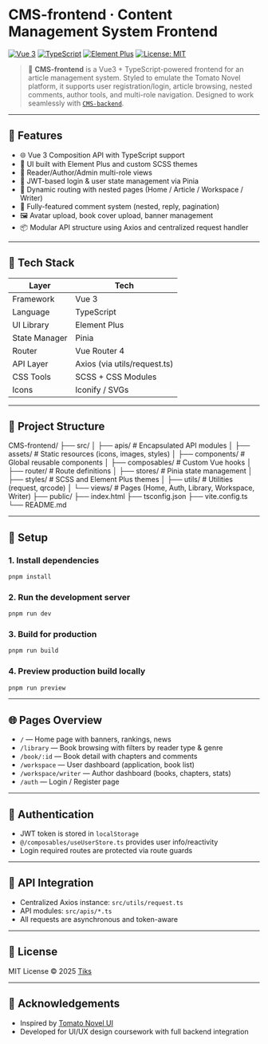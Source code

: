 # CMS-frontend · Content Management System Frontend

[![Vue 3](https://img.shields.io/badge/Vue-3.x-green)](https://vuejs.org/)
[![TypeScript](https://img.shields.io/badge/Language-TypeScript-blue)](https://www.typescriptlang.org/)
[![Element Plus](https://img.shields.io/badge/UI-Element_Plus-orange)](https://element-plus.org/)
[![License: MIT](https://img.shields.io/badge/license-MIT-green.svg)](LICENSE)

> 🌟 **CMS-frontend** is a Vue3 + TypeScript-powered frontend for an article management system. Styled to emulate the Tomato Novel platform, it supports user registration/login, article browsing, nested comments, author tools, and multi-role navigation. Designed to work seamlessly with [`CMS-backend`](https://github.com/Tiks05/CMS-backend).

---

## 🚀 Features

- 🌐 Vue 3 Composition API with TypeScript support
- 💅 UI built with Element Plus and custom SCSS themes
- 📖 Reader/Author/Admin multi-role views
- 🔐 JWT-based login & user state management via Pinia
- 🧭 Dynamic routing with nested pages (Home / Article / Workspace / Writer)
- 💬 Fully-featured comment system (nested, reply, pagination)
- 🖼️ Avatar upload, book cover upload, banner management
- 📦 Modular API structure using Axios and centralized request handler

---

## 🧱 Tech Stack

| Layer         | Tech                          |
|---------------|-------------------------------|
| Framework     | Vue 3                         |
| Language      | TypeScript                    |
| UI Library    | Element Plus                  |
| State Manager | Pinia                         |
| Router        | Vue Router 4                  |
| API Layer     | Axios (via utils/request.ts)  |
| CSS Tools     | SCSS + CSS Modules            |
| Icons         | Iconify / SVGs                |

---

## 📁 Project Structure

CMS-frontend/
├── src/
│   ├── apis/                # Encapsulated API modules
│   ├── assets/              # Static resources (icons, images, styles)
│   ├── components/          # Global reusable components
│   ├── composables/         # Custom Vue hooks
│   ├── router/              # Route definitions
│   ├── stores/              # Pinia state management
│   ├── styles/              # SCSS and Element Plus themes
│   ├── utils/               # Utilities (request, qrcode)
│   └── views/               # Pages (Home, Auth, Library, Workspace, Writer)
├── public/
├── index.html
├── tsconfig.json
├── vite.config.ts
└── README.md

---

## 🔧 Setup

### 1. Install dependencies

```bash
pnpm install
```

### 2. Run the development server

```bash
pnpm run dev
```

### 3. Build for production

```bash
pnpm run build
```

### 4. Preview production build locally

```bash
pnpm run preview
```

---

## 🌐 Pages Overview

- `/` — Home page with banners, rankings, news
- `/library` — Book browsing with filters by reader type & genre
- `/book/:id` — Book detail with chapters and comments
- `/workspace` — User dashboard (application, book list)
- `/workspace/writer` — Author dashboard (books, chapters, stats)
- `/auth` — Login / Register page

---

## 🔐 Authentication

- JWT token is stored in `localStorage`
- `@/composables/useUserStore.ts` provides user info/reactivity
- Login required routes are protected via route guards

---

## 📡 API Integration

- Centralized Axios instance: `src/utils/request.ts`
- API modules: `src/apis/*.ts`
- All requests are asynchronous and token-aware

---

## 📄 License

MIT License © 2025 [Tiks](https://github.com/Tiks05)

---

## 🙌 Acknowledgements

- Inspired by [Tomato Novel UI](https://fanqienovel.com/)
- Developed for UI/UX design coursework with full backend integration
